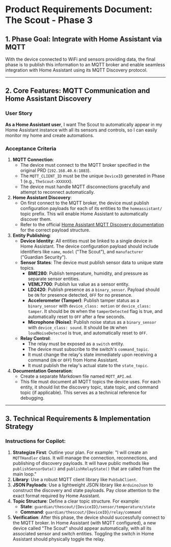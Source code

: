 # Product Requirements Document: The Scout - Phase 3

## 1. Phase Goal: Integrate with Home Assistant via MQTT

With the device connected to WiFi and sensors providing data, the final phase is to publish this information to an MQTT broker and enable seamless integration with Home Assistant using its MQTT Discovery protocol.

---

## 2. Core Features: MQTT Communication and Home Assistant Discovery

### User Story
**As a Home Assistant user**, I want The Scout to automatically appear in my Home Assistant instance with all its sensors and controls, so I can easily monitor my home and create automations.

### Acceptance Criteria
1.  **MQTT Connection**:
    * The device must connect to the MQTT broker specified in the original PRD (`192.168.40.6:1883`).
    * The `MQTT_CLIENT_ID` must be the unique `DeviceID` generated in Phase 1 (e.g., `TheScout-XXXXXX`).
    * The device must handle MQTT disconnections gracefully and attempt to reconnect automatically.
2.  **Home Assistant Discovery**:
    * On first connect to the MQTT broker, the device must publish configuration payloads for each of its entities to the `homeassistant/` topic prefix. This will enable Home Assistant to automatically discover them.
    * Refer to the official [Home Assistant MQTT Discovery documentation](https://www.home-assistant.io/integrations/mqtt/#mqtt-discovery) for the correct payload structure.
3.  **Entity Publishing**:
    * **Device Identity**: All entities must be linked to a single device in Home Assistant. The device configuration payload should include identifiers like `name`, `model` ("The Scout"), and `manufacturer` ("Guardian Security").
    * **Sensor States**: The device must publish sensor data to unique state topics.
        * **BME280**: Publish temperature, humidity, and pressure as separate sensor entities.
        * **VEML7700**: Publish lux value as a sensor entity.
        * **LD2420**: Publish presence as a `binary_sensor`. Payload should be `ON` for presence detected, `OFF` for no presence.
        * **Accelerometer (Tamper)**: Publish tamper status as a `binary_sensor` with `device_class: motion` or `device_class: tamper`. It should be `ON` when the `tamperDetected` flag is true, and automatically reset to `OFF` after a few seconds.
        * **Microphone (Noise)**: Publish noise status as a `binary_sensor` with `device_class: sound`. It should be `ON` when `loudNoiseDetected` is true, and automatically reset to `OFF`.
    * **Relay Control**:
        * The relay must be exposed as a `switch` entity.
        * The device must subscribe to the switch's `command_topic`.
        * It must change the relay's state immediately upon receiving a command (`ON` or `OFF`) from Home Assistant.
        * It must publish the relay's actual state to the `state_topic`.
4.  **Documentation Generation**:
    * Create a separate Markdown file named `MQTT_API.md`.
    * This file must document all MQTT topics the device uses. For each entity, it should list the discovery topic, state topic, and command topic (if applicable). This serves as a technical reference for debugging.

---

## 3. Technical Requirements & Implementation Strategy

### Instructions for Copilot:
1.  **Strategize First**: Outline your plan. For example: "I will create an `MQTTHandler` class. It will manage the connection, reconnections, and publishing of discovery payloads. It will have public methods like `publishSensorData()` and `publishRelayState()` that are called from the main loop."
2.  **Library**: Use a robust MQTT client library like `PubSubClient`.
3.  **JSON Payloads**: Use a lightweight JSON library like `ArduinoJson` to construct the discovery and state payloads. Pay close attention to the exact format required by Home Assistant.
4.  **Topic Structure**: Define a clear topic structure. For example:
    * **State**: `guardian/thescout/{DeviceID}/sensor/temperature/state`
    * **Command**: `guardian/thescout/{DeviceID}/relay/command`
5.  **Verification**: After this phase, the device should successfully connect to the MQTT broker. In Home Assistant (with MQTT configured), a new device called "The Scout" should appear automatically, with all its associated sensor and switch entities. Toggling the switch in Home Assistant should physically toggle the relay.